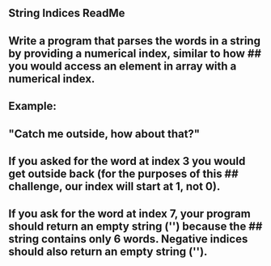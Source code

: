 ## String Indices ReadMe
## Write a program that parses the words in a string by providing a numerical index, similar to how ## you would access an element in array with a numerical index.

## Example:

## "Catch me outside, how about that?"

## If you asked for the word at index 3 you would get outside back (for the purposes of this ## challenge, our index will start at 1, not 0).

## If you ask for the word at index 7, your program should return an empty string ('') because the ## string contains only 6 words. Negative indices should also return an empty string ('').
